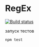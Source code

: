 # RegEx

[![Build status](https://ci.appveyor.com/api/projects/status/yybvln51ea50p7yg?svg=true)](https://ci.appveyor.com/project/mikhailBrann/advance-js-hw-8)

запуск тестов
```bash
npm test
```